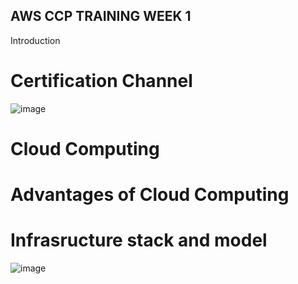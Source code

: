  ## AWS CCP TRAINING WEEK 1 
Introduction

# Certification Channel
![image](https://user-images.githubusercontent.com/71001536/173183353-c7c05b81-d898-48ce-9a92-3be5df792405.png)

# Cloud Computing 

# Advantages of Cloud Computing
# Infrasructure stack and model

![image](https://user-images.githubusercontent.com/71001536/173183228-42c44301-96ce-48e7-a9b3-95042ce239f2.png)
